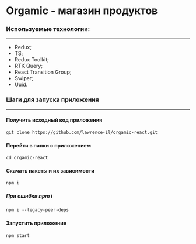 # Orgamic - магазин продуктов

### Используемые технологии:
--- 
- Redux;
- TS;
- Redux Toolkit; 
- RTK Query;
- React Transition Group;
- Swiper;
- Uuid.

### Шаги для запуска приложения
---
#### Получить исходный код приложения
`git clone https://github.com/lawrence-il/orgamic-react.git`
#### Перейти в папки с приложением
`cd orgamic-react`
#### Скачать пакеты и их зависимости
`npm i`
##### При ошибки npm i
`npm i --legacy-peer-deps`
#### Запустить приложение
`npm start`

